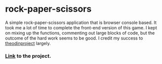 # rock-paper-scissors
 A simple rock-paper-scissors application that is browser console based.
 It took me a lot of time to complete the front-end version of this game. 
 I kept on mixing up the functions, commenting out large blocks of code, but the outcome of the hard work seems to be good.
 I credit my success to [theodinproject](http://theodinproject.com) largely.
 ### [Link](https://ventuscoder.github.io/rock-paper-scissors/) to the project.